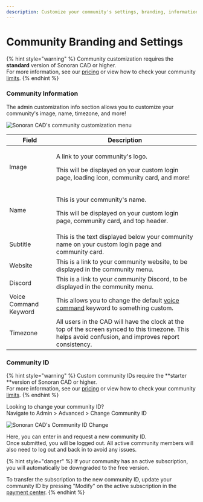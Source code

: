 ```yaml
---
description: Customize your community's settings, branding, information, and more!
---
```


# Community Branding and Settings

{% hint style="warning" %}
Community customization requires the **standard** version of Sonoran CAD or higher.\
For more information, see our [pricing](../../pricing/faq/) or view how to check your community [limits](../getting-started/view-your-limits.md).
{% endhint %}

### Community Information

The admin customization info section allows you to customize your community's image, name, timezone, and more!

![Sonoran CAD's community customization menu](../../.gitbook/assets/com\_info.PNG)

| Field                 | Description                                                                                                                                             |
| --------------------- | ------------------------------------------------------------------------------------------------------------------------------------------------------- |
| Image                 | <p>A link to your community's logo.</p><p>This will be displayed on your custom login page, loading icon, community card, and more!</p>                 |
| Name                  | <p>This is your community's name.</p><p>This will be displayed on your custom login page, community card, and top header.</p>                           |
| Subtitle              | This is the text displayed below your community name on your custom login page and community card.                                                      |
| Website               | This is a link to your community website, to be displayed in the community menu.                                                                        |
| Discord               | This is a link to your community Discord, to be displayed in the community menu.                                                                        |
| Voice Command Keyword | This allows you to change the default [voice command](../other-features/voice-commands.md) keyword to something custom.                                 |
| Timezone              | All users in the CAD will have the clock at the top of the screen synced to this timezone. This helps avoid confusion, and improves report consistency. |

### Community ID

{% hint style="warning" %}
Custom community IDs require the **starter **version of Sonoran CAD or higher.\
For more information, see our [pricing](https://sonorancad.com/app/#/pricing) or view how to check your community [limits](../getting-started/view-your-limits.md).
{% endhint %}

Looking to change your community ID?\
Navigate to Admin > Advanced > Change Community ID

![Sonoran CAD's Community ID Change](../../.gitbook/assets/change\_com\_id.PNG)

Here, you can enter in and request a new community ID.\
Once submitted, you will be logged out. All active community members will also need to log out and back in to avoid any issues.

{% hint style="danger" %}
If your community has an active subscription, you will automatically be downgraded to the free version.

To transfer the subscription to the new community ID, update your community ID by pressing "Modify" on the active subscription in the [payment center](../../pricing/faq/accessing-the-payment-center.md).
{% endhint %}

